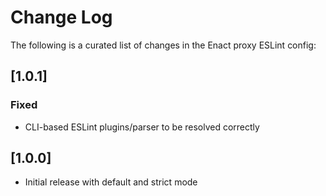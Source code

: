 # Change Log

The following is a curated list of changes in the Enact proxy ESLint config:

## [1.0.1]

### Fixed

- CLI-based ESLint plugins/parser to be resolved correctly

## [1.0.0]

* Initial release with default and strict mode
